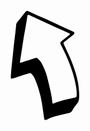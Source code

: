 <svg width="110" height="176" viewBox="0 0 110 176" fill="none" xmlns="http://www.w3.org/2000/svg">
<g clip-path="url(#clip0_1_69)">
<path d="M109.9 132.19C109.9 134.75 110.01 137.31 109.9 139.86C109.7 143.42 108.9 146.86 106.47 149.62C105.73 150.46 105.05 151.36 104.29 152.18C102.424 154.167 100.882 156.434 99.72 158.9C99.45 159.48 99.1101 160.02 98.8101 160.59C98.251 161.651 97.4501 162.567 96.4721 163.262C95.4941 163.956 94.3664 164.411 93.18 164.59C85.84 166.19 78.54 167.94 71.24 169.73C67.072 170.824 63.045 172.397 59.24 174.42C54.46 176.87 54.24 176.33 53.51 171.11C52.41 163.36 51.38 155.59 50.12 147.86C48.0047 135.397 44.5272 123.204 39.7501 111.5C39.1599 110.009 38.4923 108.551 37.7501 107.13C36.6516 104.986 35.1706 103.061 33.3801 101.45C33.046 101.102 32.6255 100.849 32.1616 100.718C31.6977 100.586 31.2071 100.58 30.74 100.7C27.97 101.45 25.14 102.05 22.41 102.93C16.93 104.68 11.5 106.59 6.04003 108.4C4.68003 108.85 3.29002 109.21 1.90002 109.58C1.59124 109.576 1.29094 109.479 1.03906 109.3C0.787169 109.121 0.595665 108.87 0.490044 108.58C0.355045 107.633 0.301481 106.676 0.33001 105.72C0.743343 100.78 1.19672 95.8467 1.69006 90.92C2.14006 86.47 2.69004 82.03 3.17004 77.57C3.94004 70.1 4.60003 62.57 5.41003 55.14C6.00003 49.74 6.81003 44.36 7.41003 38.96C7.99003 34.04 8.54001 29.11 8.96001 24.18C9.02965 22.4213 9.64868 20.7287 10.73 19.34C14.73 14.34 18.68 9.33999 22.64 4.33999C23.04 3.83999 23.45 3.33998 23.86 2.85998C25.47 0.909981 26.48 0.409988 28.78 1.70999C29.06 1.86999 29.37 1.95999 29.66 2.08999C47.45 10.45 65.66 17.86 83.3101 26.58C88.7501 29.27 94.38 31.58 99.92 34.06C102.48 35.21 103.2 36.55 100.61 39.13C99.7845 39.8848 98.92 40.5957 98.02 41.26C94.02 44.46 90.02 47.66 86.02 50.87C84.59 52.02 84.5001 52.52 85.2501 54.14C88.0101 60.08 90.87 65.98 93.52 71.97C97.6138 80.9674 101.141 90.2121 104.08 99.65C107.393 110.206 109.349 121.14 109.9 132.19ZM68.18 149.47L69.92 148.85C72.47 147.91 74.9901 146.9 77.5601 146.04C82.5722 144.414 87.674 143.078 92.84 142.04C95.8067 141.413 98.7734 140.767 101.74 140.1C105.74 139.19 105.84 139.1 105.92 135.1C105.966 130.591 105.587 126.088 104.79 121.65C103.58 114.549 101.91 107.534 99.79 100.65C95.2398 86.1658 89.4205 72.1113 82.4 58.65C81.67 57.23 80.9 55.83 80.23 54.38C79.35 52.47 79.68 51.13 81.34 49.71C82.43 48.78 83.61 47.95 84.73 47.04C88.0634 44.3267 91.3967 41.6067 94.73 38.88C94.8625 38.7949 94.9691 38.6751 95.0382 38.5336C95.1073 38.3921 95.1361 38.2343 95.1217 38.0775C95.1073 37.9207 95.05 37.7708 94.9563 37.6443C94.8625 37.5178 94.7358 37.4194 94.59 37.36C90.98 35.65 87.42 33.83 83.74 32.29C74.6 28.47 65.61 24.29 56.64 20.08C48.6867 16.3466 40.7234 12.6266 32.7501 8.91998C31.4501 8.30998 30.1001 7.79998 28.7501 7.26999C28.5964 7.22809 28.4358 7.21749 28.2779 7.2388C28.1201 7.2601 27.9681 7.31287 27.831 7.39401C27.6939 7.47514 27.5745 7.58298 27.4799 7.71112C27.3852 7.83926 27.3173 7.98509 27.28 8.13998C27.05 9.06998 26.85 10 26.7 10.94C25.7 16.94 25 22.94 23.77 28.94C22.15 36.77 21.01 44.67 19.77 52.57C18.2967 62.2033 16.8101 71.8333 15.3101 81.46C15.2401 81.93 15.2301 82.46 15.1901 82.89C15.1517 83.0428 15.1533 83.2029 15.1946 83.355C15.236 83.5071 15.3156 83.646 15.426 83.7584C15.5364 83.8708 15.6739 83.953 15.8252 83.997C15.9765 84.0411 16.1365 84.0455 16.29 84.01C17.36 83.67 18.4 83.27 19.47 82.94C26.47 80.74 33.47 78.57 40.47 76.36C40.9096 76.1637 41.398 76.1035 41.8721 76.1873C42.3462 76.271 42.7843 76.4949 43.1301 76.83C45.7901 79.59 48.68 82.21 50.37 85.71C53.5 92.18 56.5 98.71 58.3101 105.71C59.4701 110.19 60.6501 114.71 61.6901 119.19C63.8401 128.53 66.16 137.84 66.99 147.43C67.0281 147.903 67.1464 148.367 67.34 148.8C67.5709 149.079 67.8569 149.307 68.18 149.47Z" fill="black"/>
</g>
<defs>
<clipPath id="clip0_1_69">
<rect width="109.66" height="174.9" fill="white" transform="translate(0.280029 0.910004)"/>
</clipPath>
</defs>
</svg>
